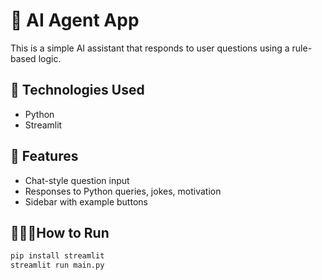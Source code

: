 # 🤖 AI Agent App

This is a simple AI assistant that responds to user questions using a rule-based logic.

## 🔧 Technologies Used
- Python
- Streamlit

## 🎨 Features
- Chat-style question input
- Responses to Python queries, jokes, motivation
- Sidebar with example buttons

## 🏃‍♀️‍➡️How to Run
```bash
pip install streamlit
streamlit run main.py


